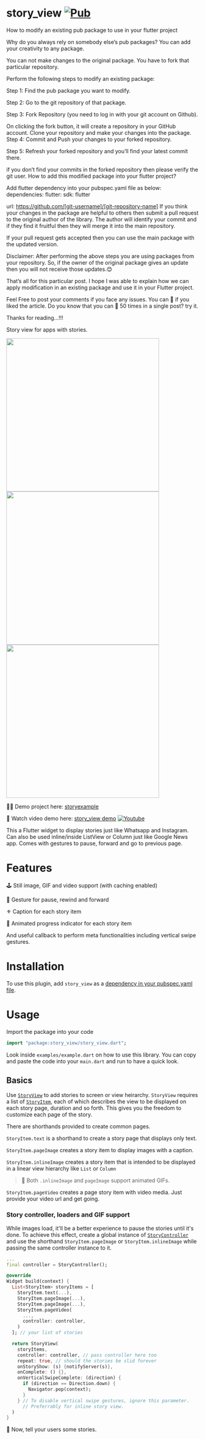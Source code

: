 # story_view [![Pub](https://img.shields.io/pub/v/story_view.svg)](https://pub.dev/packages/story_view)

How to modify an existing pub package to use in your flutter project

Why do you always rely on somebody else’s pub packages? You can add your creativity to any package.


You can not make changes to the original package. You have to fork that particular repository.

Perform the following steps to modify an existing package:

Step 1: Find the pub package you want to modify.

Step 2: Go to the git repository of that package.

Step 3: Fork Repository (you need to log in with your git account on Github).

On clicking the fork button, it will create a repository in your GitHub account.
Clone your repository and make your changes into the package.
Step 4: Commit and Push your changes to your forked repository.

Step 5: Refresh your forked repository and you’ll find your latest commit there.

if you don’t find your commits in the forked repository then please verify the git user.
How to add this modified package into your flutter project?


Add flutter dependency into your pubspec.yaml file as below:
dependencies:
  flutter:
    sdk: flutter

  [package-name]:
    git:
      url: https://github.com/[git-username]/[git-repository-name]
If you think your changes in the package are helpful to others then submit a pull request to the original author of the library. The author will identify your commit and if they find it fruitful then they will merge it into the main repository.

If your pull request gets accepted then you can use the main package with the updated version.

Disclaimer: After performing the above steps you are using packages from your repository. So, if the owner of the original package gives an update then you will not receive those updates.😊

That’s all for this particular post. I hope I was able to explain how we can apply modification in an existing package and use it in your Flutter project.

Feel Free to post your comments if you face any issues. You can 👏 if you liked the article. Do you know that you can 👏 50 times in a single post? try it.

Thanks for reading…!!!

Story view for apps with stories.

<p float="left">
  
  <img src="https://i.ibb.co/Q8Wtw62/Screenshot-1584263003.png" width=400 />
  <img src="https://i.ibb.co/bz0R9bd/Screenshot-1584263008.png" width=400 />
  <img src="https://i.ibb.co/NrLSbZv/Screenshot-1584263018.png" width=400 />
</p>

👨‍🚀 Demo project here: [storyexample](https://github.com/blackmann/storyexample.git)

🍟 Watch video demo here: [story_view demo](https://youtu.be/yHAVCsWEKQE)
[![Youtube](https://img.youtube.com/vi/yHAVCsWEKQE/maxresdefault.jpg)](https://youtu.be/yHAVCsWEKQE)

This a Flutter widget to display stories just like Whatsapp and Instagram. Can also be used
inline/inside ListView or Column just like Google News app. Comes with gestures
to pause, forward and go to previous page.

# Features

🕹 Still image, GIF and video support (with caching enabled)

📍 Gesture for pause, rewind and forward

⚜️ Caption for each story item

🎈 Animated progress indicator for each story item

And useful callback to perform meta functionalities including vertical swipe gestures.

# Installation

To use this plugin, add `story_view` as a [dependency in your pubspec.yaml file](https://flutter.io/platform-plugins/).

# Usage

Import the package into your code

```dart
import "package:story_view/story_view.dart";
```

Look inside `examples/example.dart` on how to use this library. You can copy
and paste the code into your `main.dart` and run to have a quick look.

## Basics

Use [`StoryView`](https://pub.dev/documentation/story_view/latest/story_view/StoryView-class.html) to add stories to screen or view heirarchy. `StoryView` requires a list of [`StoryItem`](https://pub.dev/documentation/story_view/latest/story_view/StoryItem-class.html), each of which describes the view to be displayed on each story page, duration and so forth. This gives you the freedom to customize each page of the story.

There are shorthands provided to create common pages.

`StoryItem.text` is a shorthand to create a story page that displays only text.

`StoryItem.pageImage` creates a story item to display images with a caption.

`StoryItem.inlineImage` creates a story item that is intended to be displayed in a linear view hierarchy like `List`
or `Column`

> 🍭 Both `.inlineImage` and `pageImage` support animated GIFs.

`StoryItem.pageVideo` creates a page story item with video media. Just provide your video url and get going.

### Story controller, loaders and GIF support

While images load, it'll be a better experience to pause the stories until it's done. To achieve this effect, create a global instance of [`StoryController`](https://pub.dev/documentation/story_view/latest/story_controller/StoryController-class.html) and use the shorthand `StoryItem.pageImage` or `StoryItem.inlineImage` while passing the same controller instance to it.

```dart
...
final controller = StoryController();

@override
Widget build(context) {
  List<StoryItem> storyItems = [
    StoryItem.text(...),
    StoryItem.pageImage(...),
    StoryItem.pageImage(...),
    StoryItem.pageVideo(
      ...,
      controller: controller,
    )
  ]; // your list of stories

  return StoryView(
    storyItems,
    controller: controller, // pass controller here too
    repeat: true, // should the stories be slid forever
    onStoryShow: (s) {notifyServer(s)},
    onComplete: () {},
    onVerticalSwipeComplete: (direction) {
      if (direction == Direction.down) {
        Navigator.pop(context);
      }
    } // To disable vertical swipe gestures, ignore this parameter.
      // Preferrably for inline story view.
  )
}
```

🍭 Now, tell your users some stories.


